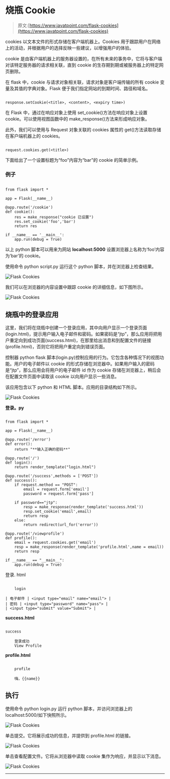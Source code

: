 # 烧瓶 Cookie

> 原文:[https://www.javatpoint.com/flask-cookies](https://www.javatpoint.com/flask-cookies)

cookies 以文本文件的形式存储在客户端机器上。Cookies 用于跟踪用户在网络上的活动，并根据用户的选择反映一些建议，以增强用户的体验。

cookie 是由客户端机器上的服务器设置的，在所有未来的事务中，它将与客户端对该特定服务器的请求相关联，直到 cookie 的生存期到期或被服务器上的特定网页删除。

在 flask 中，cookie 与请求对象相关联，请求对象是客户端传输的所有 cookie 变量及其值的字典对象。Flask 便于我们指定网站的到期时间、路径和域名。

```

response.setCookie(<title>, <content>, <expiry time>)

```

在 Flask 中，通过在响应对象上使用 set_cookie()方法在响应对象上设置 cookie。可以使用视图函数中的 make_response()方法来形成响应对象。

此外，我们可以使用与 Request 对象关联的 cookies 属性的 get()方法读取存储在客户端机器上的 cookies。

```

request.cookies.get(<title>)

```

下面给出了一个设置标题为“foo”内容为“bar”的 cookie 的简单示例。

### 例子

```

from flask import *

app = Flask(__name__)

@app.route('/cookie')
def cookie():
	res = make_response("cookie 已设置")
	res.set_cookie('foo','bar')
	return res

if __name__ == '__main__':
	app.run(debug = True)

```

以上 python 脚本可以用来为网站 **localhost:5000** 设置浏览器上名称为‘foo’内容为‘bar’的 cookie。

使用命令 python script.py 运行这个 python 脚本，并在浏览器上检查结果。

![Flask Cookies](../Images/2dfbd80b7eae35e28d25affb49857fc2.png)

我们可以在浏览器的内容设置中跟踪 cookie 的详细信息，如下图所示。

![Flask Cookies](../Images/789850bcee616fa1aa612476e6f0e9c0.png)

## 烧瓶中的登录应用

这里，我们将在烧瓶中创建一个登录应用，其中向用户显示一个登录页面(login.html)，提示用户输入电子邮件和密码。如果密码是“jtp”，那么应用将把用户重定向到成功页面(success.html)，在那里给出消息和到配置文件的链接(profile.html)，否则它将把用户重定向到错误页面。

控制器 python flask 脚本(login.py)控制应用的行为。它包含各种情况下的视图功能。用户的电子邮件以 cookie 的形式存储在浏览器中。如果用户输入的密码是“jtp”，那么应用会将用户的电子邮件 id 作为 cookie 存储在浏览器上，稍后会在配置文件页面中读取该 cookie 以向用户显示一些消息。

该应用包含以下 python 和 HTML 脚本。应用的目录结构如下所示。

![Flask Cookies](../Images/458c0788171a36b664c7adce682253b5.png)

**登录。py**

```

from flask import *

app = Flask(__name__)

@app.route('/error')
def error():
	return "**输入正确的密码**"

@app.route('/')
def login():
	return render_template("login.html")

@app.route('/success',methods = ['POST'])
def success():
	if request.method == "POST":
		email = request.form['email']
		password = request.form['pass']

	if password=="jtp":
		resp = make_response(render_template('success.html'))
		resp.set_cookie('email',email)
		return resp
	else:
		return redirect(url_for('error'))

@app.route('/viewprofile')
def profile():
	email = request.cookies.get('email')
	resp = make_response(render_template('profile.html',name = email))
	return resp

if __name__ == "__main__":
	app.run(debug = True)

```

登录. html

```

	login

| 电子邮件 | <input type="email" name="email"> |
| 密码 | <input type="password" name="pass"> |
| <input type="submit" value="Submit"> |

```

**success.html**

```

success

	登录成功
	View Profile

```

**profile.html**

```

	profile

	嗨，{{name}}

```

## 执行

使用命令 python login.py 运行 python 脚本，并访问浏览器上的 localhost:5000/如下快照所示。

![Flask Cookies](../Images/3766f30c4cc3a63a6cdd95d8971ababd.png)

单击提交。它将展示成功的信息，并提供到 profile.html 的链接。

![Flask Cookies](../Images/c2893591211a8deffaecdd46f6e957d3.png)

单击查看配置文件。它将从浏览器中读取 cookie 集作为响应，并显示以下消息。

![Flask Cookies](../Images/480edf923ede1f9f7cde9393b627f51e.png)

* * *